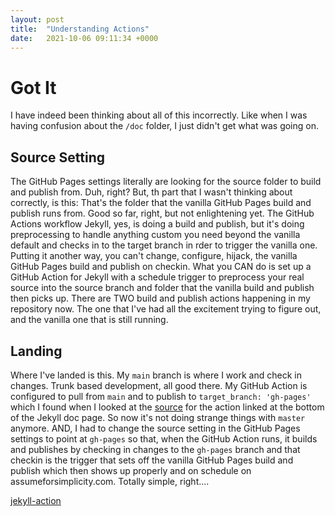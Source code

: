 ```yaml
---
layout: post
title:  "Understanding Actions"
date:   2021-10-06 09:11:34 +0000
---
```


# Got It
I have indeed been thinking about all of this incorrectly. Like when I was having confusion about the ```/doc``` folder, I just didn't get what was going on.  

## Source Setting
The GitHub Pages settings literally are looking for the source folder to build and publish from. Duh, right? But, th part that I wasn't thinking about correctly, is this: That's the folder that the vanilla GitHub Pages build and publish runs from. Good so far, right, but not enlightening yet. The GitHub Actions workflow Jekyll, yes, is doing a build and publish, but it's doing preprocessing to handle anything custom you need beyond the vanilla default and checks in to the target branch in rder to trigger the vanilla one. Putting it another way, you can't change, configure, hijack, the vanilla GitHub Pages build and publish on checkin. What you CAN do is set up a GitHub Action for Jekyll with a schedule trigger to preprocess your real source into the source branch and folder that the vanilla build and publish then picks up. There are TWO build and publish actions happening in my repository now. The one that I've had all the excitement trying to figure out, and the vanilla one that is still running.  

## Landing
Where I've landed is this. My ```main``` branch is where I work and check in changes. Trunk based development, all good there. My GitHub Action is configured to pull from ```main``` and to publish to ```target_branch: 'gh-pages'``` which I found when I looked at the [source](jekyll-action) for the action linked at the bottom of the Jekyll doc page. So now it's not doing strange things with ```master``` anymore. AND, I had to change the source setting in the GitHub Pages settings to point at ```gh-pages``` so that, when the GitHub Action runs, it builds and publishes by checking in changes to the ```gh-pages``` branch and that checkin is the trigger that sets off the vanilla GitHub Pages build and publish which then shows up properly and on schedule on assumeforsimplicity.com. Totally simple, right....

[jekyll-action](https://github.com/marketplace/actions/jekyll-actions)